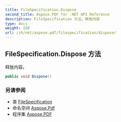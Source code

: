 ```yaml
---
title: FileSpecification.Dispose
second_title: Aspose.PDF for .NET API Reference
description: FileSpecification 方法。释放内容
type: docs
weight: 150
url: /zh/net/aspose.pdf/filespecification/dispose/
---
```

## FileSpecification.Dispose 方法

释放内容。

```csharp
public void Dispose()
```

### 另请参阅

* 类 [FileSpecification](../)
* 命名空间 [Aspose.Pdf](../../../aspose.pdf/)
* 程序集 [Aspose.PDF](../../../)